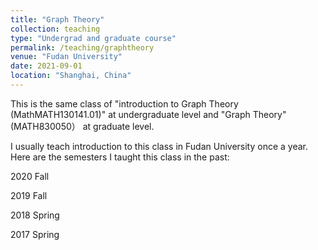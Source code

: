 ```yaml
---
title: "Graph Theory"
collection: teaching
type: "Undergrad and graduate course"
permalink: /teaching/graphtheory
venue: "Fudan University"
date: 2021-09-01
location: "Shanghai, China"
---
```


This is the same class of "introduction to Graph Theory (MathMATH130141.01)" at undergraduate level and "Graph Theory" (MATH830050） at graduate level.

I usually teach introduction to this class in Fudan University once a year. Here are the semesters I taught this class in the past:

2020 Fall

2019 Fall

2018 Spring

2017 Spring

